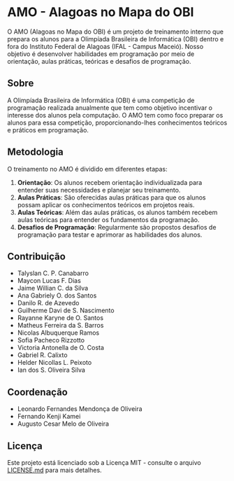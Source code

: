 # AMO - Alagoas no Mapa do OBI

O AMO (Alagoas no Mapa do OBI) é um projeto de treinamento interno que prepara os alunos para a Olimpíada Brasileira de Informática (OBI) dentro e fora do Instituto Federal de Alagoas (IFAL - Campus Maceió). 
Nosso objetivo é desenvolver habilidades em programação por meio de orientação, aulas práticas, teóricas e desafios de programação.

## Sobre

A Olimpíada Brasileira de Informática (OBI) é uma competição de programação realizada anualmente que tem como objetivo incentivar o interesse dos alunos pela computação. O AMO tem como foco preparar os alunos para essa competição, proporcionando-lhes conhecimentos teóricos e práticos em programação.

## Metodologia

O treinamento no AMO é dividido em diferentes etapas:

1. **Orientação**: Os alunos recebem orientação individualizada para entender suas necessidades e planejar seu treinamento.
2. **Aulas Práticas**: São oferecidas aulas práticas para que os alunos possam aplicar os conhecimentos teóricos em projetos reais.
3. **Aulas Teóricas**: Além das aulas práticas, os alunos também recebem aulas teóricas para entender os fundamentos da programação.
4. **Desafios de Programação**: Regularmente são propostos desafios de programação para testar e aprimorar as habilidades dos alunos.

## Contribuição

- Talyslan C. P. Canabarro
- Maycon Lucas F. Dias
- Jaime Willian C. da Silva
- Ana Gabriely O. dos Santos
- Danilo R. de Azevedo
- Guilherme Davi de S. Nascimento
- Rayanne Karyne de O. Santos
- Matheus Ferreira da S. Barros
- Nicolas Albuquerque Ramos
- Sofia Pacheco Rizzotto
- Victoria Antonella de O. Costa
- Gabriel R. Calixto
- Helder Nicollas L. Peixoto
- Ian dos S. Oliveira Silva

## Coordenação

- Leonardo Fernandes Mendonça de Oliveira
- Fernando Kenji Kamei
- Augusto Cesar Melo de Oliveira 

## Licença

Este projeto está licenciado sob a Licença MIT - consulte o arquivo [LICENSE.md](LICENSE.md) para mais detalhes.
